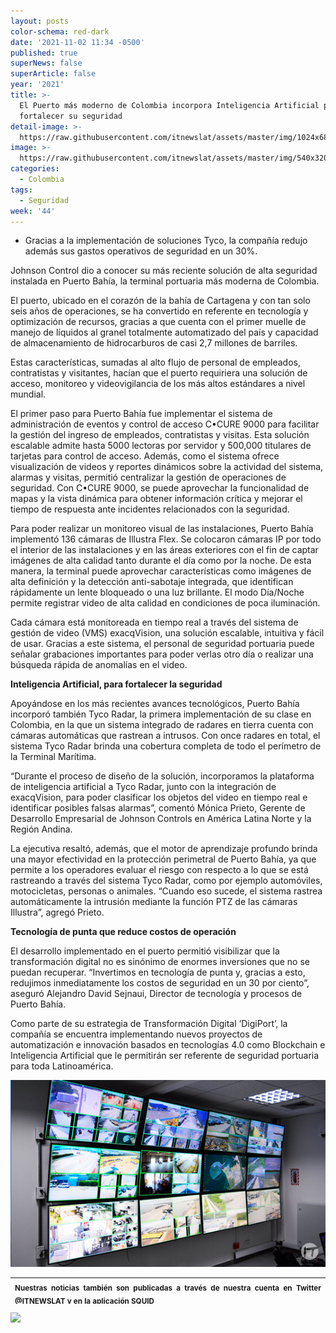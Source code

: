 ```yaml
---
layout: posts
color-schema: red-dark
date: '2021-11-02 11:34 -0500'
published: true
superNews: false
superArticle: false
year: '2021'
title: >-
  El Puerto más moderno de Colombia incorpora Inteligencia Artificial para
  fortalecer su seguridad
detail-image: >-
  https://raw.githubusercontent.com/itnewslat/assets/master/img/1024x680/camaras-de-seguridad-puerto-g.jpg
image: >-
  https://raw.githubusercontent.com/itnewslat/assets/master/img/540x320/camaras-de-seguridad-puerto-p.jpg
categories:
  - Colombia
tags:
  - Seguridad
week: '44'
---
```

- Gracias a la implementación de soluciones Tyco, la compañía redujo además sus gastos operativos de seguridad en un 30%.

Johnson Control dio a conocer su más reciente solución de alta seguridad instalada en Puerto Bahía, la terminal portuaria más moderna de Colombia.

El puerto, ubicado en el corazón de la bahía de Cartagena y con tan solo seis años de operaciones, se ha convertido en referente en tecnología y optimización de recursos, gracias a que cuenta con el primer muelle de manejo de líquidos al granel totalmente automatizado del país y capacidad de almacenamiento de hidrocarburos de casi 2,7 millones de barriles. 

Estas características, sumadas al alto flujo de personal de empleados, contratistas y visitantes, hacían que el puerto requiriera una solución de acceso, monitoreo y videovigilancia de los más altos estándares a nivel mundial. 

El primer paso para Puerto Bahía fue implementar el sistema de administración de eventos y control de acceso C•CURE 9000 para facilitar la gestión del ingreso de empleados, contratistas y visitas. Esta solución escalable admite hasta 5000 lectoras por servidor y 500,000 titulares de tarjetas para control de acceso. Además, como el sistema ofrece visualización de videos y reportes dinámicos sobre la actividad del sistema, alarmas y visitas, permitió centralizar la gestión de operaciones de seguridad. Con C•CURE 9000, se puede aprovechar la funcionalidad de mapas y la vista dinámica para obtener información crítica y mejorar el tiempo de respuesta ante incidentes relacionados con la seguridad.

Para poder realizar un monitoreo visual de las instalaciones, Puerto Bahía implementó 136 cámaras de Illustra Flex. Se colocaron cámaras IP por todo el interior de las instalaciones y en las áreas exteriores con el fin de captar imágenes de alta calidad tanto durante el día como por la noche. De esta manera, la terminal puede aprovechar características como imágenes de alta definición y la detección anti-sabotaje integrada, que identifican rápidamente un lente bloqueado o una luz brillante. El modo Día/Noche permite registrar video de alta calidad en condiciones de poca iluminación.

Cada cámara está monitoreada en tiempo real a través del sistema de gestión de video (VMS) exacqVision, una solución escalable, intuitiva y fácil de usar. Gracias a este sistema, el personal de seguridad portuaria puede señalar grabaciones importantes para poder verlas otro día o realizar una búsqueda rápida de anomalías en el video.


**Inteligencia Artificial, para fortalecer la seguridad**

Apoyándose en los más recientes avances tecnológicos, Puerto Bahía incorporó también Tyco Radar, la primera implementación de su clase en Colombia, en la que un sistema integrado de radares en tierra cuenta con cámaras automáticas que rastrean a intrusos. Con once radares en total, el sistema Tyco Radar brinda una cobertura completa de todo el perímetro de la Terminal Marítima.

“Durante el proceso de diseño de la solución, incorporamos la plataforma de inteligencia artificial a Tyco Radar, junto con la integración de exacqVision, para poder clasificar los objetos del video en tiempo real e identificar posibles falsas alarmas”, comentó Mónica Prieto, Gerente de Desarrollo Empresarial de Johnson Controls en América Latina Norte y la Región Andina. 

La ejecutiva resaltó, además, que el motor de aprendizaje profundo brinda una mayor efectividad en la protección perimetral de Puerto Bahía, ya que permite a los operadores evaluar el riesgo con respecto a lo que se está rastreando a través del sistema Tyco Radar, como por ejemplo automóviles, motocicletas, personas o animales. “Cuando eso sucede, el sistema rastrea automáticamente la intrusión mediante la función PTZ de las cámaras Illustra”, agregó Prieto.

**Tecnología de punta que reduce costos de operación**

El desarrollo implementado en el puerto permitió visibilizar que la transformación digital no es sinónimo de enormes inversiones que no se puedan recuperar. “Invertimos en tecnología de punta y, gracias a esto, redujimos inmediatamente los costos de seguridad en un 30 por ciento”, aseguró Alejandro David Sejnaui, Director de tecnología y procesos de Puerto Bahía.

Como parte de su estrategia de Transformación Digital ‘DigiPort’, la compañía se encuentra implementando nuevos proyectos de automatización e innovación basados en tecnologías 4.0 como Blockchain e Inteligencia Artificial que le permitirán ser referente de seguridad portuaria para toda Latinoamérica.

![](https://raw.githubusercontent.com/itnewslat/assets/master/img/540x320/camaras-de-seguridad-puerto-p.jpg)

<table style="height: 42px;" width="569">
<tbody>
<tr>
<td style="text-align: justify;"><sub><strong>Nuestras noticias también son publicadas a través de nuestra cuenta en Twitter <a href="https://twitter.com/itnewslat?lang=es">@ITNEWSLAT</a> y en la aplicación <a href="https://squidapp.co/en/">SQUID</a></strong></sub></td>
</tr>
</tbody>
</table>

<img src="https://tracker.metricool.com/c3po.jpg?hash=56f88a41e39ab42c063cc51676587a04"/>